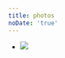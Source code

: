 ```yaml
---
title: photos
noDate: 'true'
---
```


<ul>
<li><div class="img-box">
<a class="img-bg" rel="example_group" href="http://osus8erpv.bkt.clouddn.com/avtar.jpg?raw=true"></a>
<img src="http://osus8erpv.bkt.clouddn.com/avtar.jpg?raw=true" />
</li>
</ul>


<link type="text/css" href="/fancybox/jquery.fancybox.css" rel="stylesheet">
<div class="instagram"><section class="archives album"><ul class="img-box-ul"></ul></section></div>
<script src="/js/photo.js"></script>